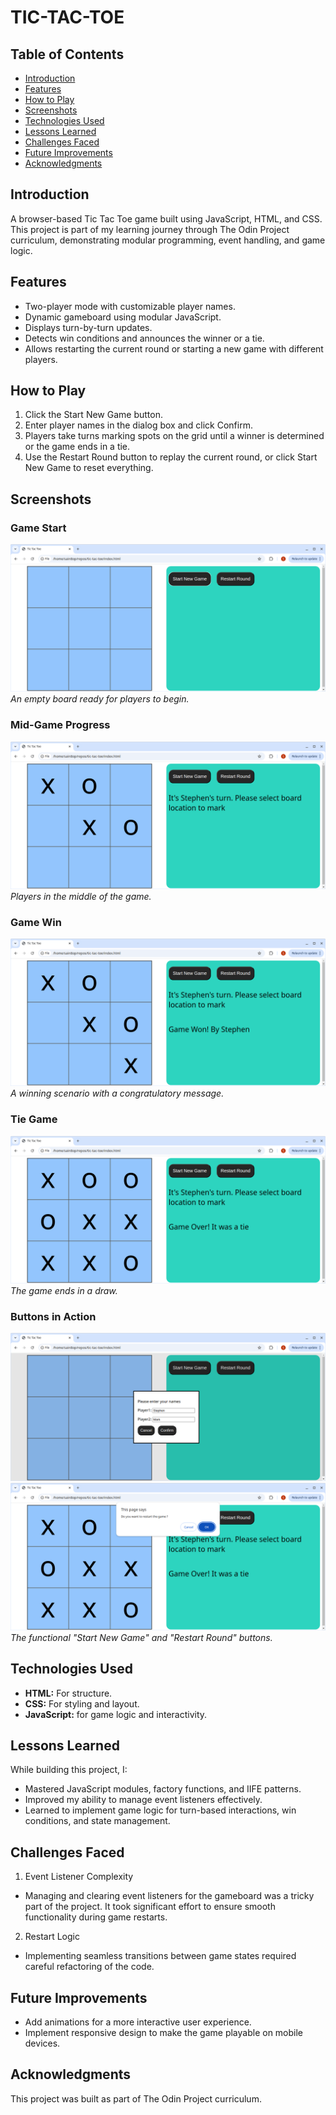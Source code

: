 # TIC-TAC-TOE

## Table of Contents
- [Introduction](#introduction)
- [Features](#features)
- [How to Play](#how-to-play)
- [Screenshots](#screenshots)
- [Technologies Used](#technologies-used)
- [Lessons Learned](#lessons-learned)
- [Challenges Faced](#challenges-faced)
- [Future Improvements](#future-improvements)
- [Acknowledgments](#acknowledgments)


## Introduction
A browser-based Tic Tac Toe game built using JavaScript, HTML, and CSS. This project is part of my learning journey through The Odin Project curriculum, demonstrating modular programming, event handling, and game logic.

## Features
- Two-player mode with customizable player names.
- Dynamic gameboard using modular JavaScript.
- Displays turn-by-turn updates.
- Detects win conditions and announces the winner or a tie.
- Allows restarting the current round or starting a new game with different players.

## How to Play
1. Click the Start New Game button.
2. Enter player names in the dialog box and click Confirm.
3. Players take turns marking spots on the grid until a winner is determined or the game ends in a tie.
4. Use the Restart Round button to replay the current round, or click Start New Game to reset everything.

## Screenshots

### Game Start
![Game Start](Screenshots/Screenshot_2024-12-08_16-28-32.png)
*An empty board ready for players to begin.*

### Mid-Game Progress
![Mid-Game](Screenshots/Screenshot_2024-12-08_17-02-25.png)
*Players in the middle of the game.*

### Game Win
![Game Win](Screenshots/Screenshot_2024-12-08_16-29-30.png)
*A winning scenario with a congratulatory message.*

### Tie Game
![Tie Game](Screenshots/Screenshot_2024-12-08_16-30-00.png)
*The game ends in a draw.*

### Buttons in Action
![Start New Game](Screenshots/Screenshot_2024-10-09_11-03-10.png)
![Restart New Game](Screenshots/Screenshot_2024-12-08_16-30-20.png)
*The functional "Start New Game" and "Restart Round" buttons.*


## Technologies Used
- **HTML:** For structure.
- **CSS:** For styling and layout.
- **JavaScript:** for game logic and interactivity.

## Lessons Learned
While building this project, I:

- Mastered JavaScript modules, factory functions, and IIFE patterns.
- Improved my ability to manage event listeners effectively.
- Learned to implement game logic for turn-based interactions, win conditions, and state management.

## Challenges Faced

1. Event Listener Complexity
- Managing and clearing event listeners for the gameboard was a tricky part of the project. It took significant effort to ensure smooth functionality during game restarts.

2. Restart Logic
- Implementing seamless transitions between game states required careful refactoring of the code.

## Future Improvements
- Add animations for a more interactive user experience.
- Implement responsive design to make the game playable on mobile devices.

## Acknowledgments
This project was built as part of The Odin Project curriculum.